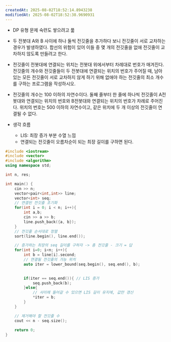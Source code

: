 ```yaml
---
createdAt: 2025-08-02T18:52:14.8943238
modifiedAt: 2025-08-02T18:52:38.9690931
---
```

-  DP 유형 문제 숙련도 쌓으려고 풂 
- 두 전봇대 A와 B 사이에 하나 둘씩 전깃줄을 추가하다 보니 전깃줄이 서로 교차하는 경우가 발생하였다. 합선의 위험이 있어 이들 중 몇 개의 전깃줄을 없애 전깃줄이 교차하지 않도록 만들려고 한다.
- 전깃줄이 전봇대에 연결되는 위치는 전봇대 위에서부터 차례대로 번호가 매겨진다. 전깃줄의 개수와 전깃줄들이 두 전봇대에 연결되는 위치의 번호가 주어질 때, 남아있는 모든 전깃줄이 서로 교차하지 않게 하기 위해 없애야 하는 전깃줄의 최소 개수를 구하는 프로그램을 작성하시오.
- 전깃줄의 개수는 100 이하의 자연수이다. 둘째 줄부터 한 줄에 하나씩 전깃줄이 A전봇대와 연결되는 위치의 번호와 B전봇대와 연결되는 위치의 번호가 차례로 주어진다. 위치의 번호는 500 이하의 자연수이고, 같은 위치에 두 개 이상의 전깃줄이 연결될 수 없다.

- 생각 흐름
	- LIS: 최장 증가 부분 수열 느낌
	- 연결되는 전깃줄이 오름차순이 되는 최장 길이를 구하면 된다.

``` c++
#include <iostream>
#include <vector>
#include <algorithm>
using namespace std;

int n, res;

int main() {
	cin >> n;
	vector<pair<int,int>> line;
	vector<int> seq;
	// 연결된 전깃줄 초기화 
	for(int i = 0; i < n; i++){
		int a,b;
		cin >> a >> b;
		line.push_back({a, b});
	}
	// 전깃줄 순서대로 정렬
	sort(line.begin(), line.end());

	// 증가하는 최장의 seq 길이를 구하자 -> 총 전깃줄 - 크기 = 답
	for(int i=0; i<n; i++){
		int b = line[i].second;
		// 연결될 전깃줄의 가능 위치 
		auto iter = lower_bound(seq.begin(), seq.end(), b);

		
		if(iter == seq.end()){ // LIS 증가 
			seq.push_back(b);
		}else{
			// 사이에 들어갈 수 있으면 LIS 길이 유지에, 값만 갱신 
			*iter = b;			
		}
	}

	// 제거해야 할 전깃줄 수
	cout << n - seq.size();
	
	return 0;
}

```
